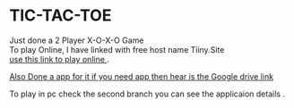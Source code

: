 # TIC-TAC-TOE
Just done a 2 Player X-O-X-O Game  <br>
To play Online, I have linked with free host name Tiiny.Site <br>
<a href="https://boregames.tiiny.site/"> use this link to play online </a> .<br>

<a href="https://drive.google.com/file/d/1CWKa7IhsIPYYN9rIGHhv1ldV2nZhUhLw/view?usp=drive_link">Also Done a app for it if you need app then hear is the Google drive link<br></a>

To play in pc check the second branch you can see the applicaion details .
